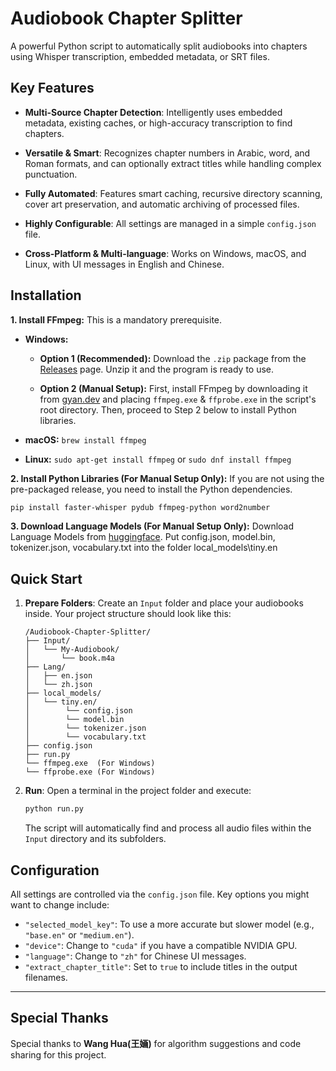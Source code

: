 # Audiobook Chapter Splitter

A powerful Python script to automatically split audiobooks into chapters using Whisper transcription, embedded metadata, or SRT files.

## Key Features

* **Multi-Source Chapter Detection**: Intelligently uses embedded metadata, existing caches, or high-accuracy transcription to find chapters.

* **Versatile & Smart**: Recognizes chapter numbers in Arabic, word, and Roman formats, and can optionally extract titles while handling complex punctuation.

* **Fully Automated**: Features smart caching, recursive directory scanning, cover art preservation, and automatic archiving of processed files.

* **Highly Configurable**: All settings are managed in a simple `config.json` file.

* **Cross-Platform & Multi-language**: Works on Windows, macOS, and Linux, with UI messages in English and Chinese.

## Installation

**1. Install FFmpeg:** This is a mandatory prerequisite.

* **Windows:**

  * **Option 1 (Recommended):** Download the `.zip` package from the [Releases](https://github.com/your-username/your-repository/releases) page. Unzip it and the program is ready to use.

  * **Option 2 (Manual Setup):** First, install FFmpeg by downloading it from [gyan.dev](https://www.gyan.dev/ffmpeg/builds/) and placing `ffmpeg.exe` & `ffprobe.exe` in the script's root directory. Then, proceed to Step 2 below to install Python libraries.

* **macOS:** `brew install ffmpeg`

* **Linux:** `sudo apt-get install ffmpeg` or `sudo dnf install ffmpeg`

**2. Install Python Libraries (For Manual Setup Only):**
If you are not using the pre-packaged release, you need to install the Python dependencies.

```bash
pip install faster-whisper pydub ffmpeg-python word2number
```

**3. Download Language Models (For Manual Setup Only):**
Download Language Models from [huggingface](https://huggingface.co/Systran/faster-whisper-tiny.en/tree/main). Put config.json, model.bin, tokenizer.json, vocabulary.txt into the folder local_models\tiny.en

## Quick Start

1. **Prepare Folders**: Create an `Input` folder and place your audiobooks inside. Your project structure should look like this:

   ```
   /Audiobook-Chapter-Splitter/
   ├── Input/
   │   └── My-Audiobook/
   │       └── book.m4a
   ├── Lang/
   │   ├── en.json
   │   └── zh.json
   ├── local_models/
   │   └── tiny.en/
   │        └── config.json
   │        └── model.bin
   │        └── tokenizer.json
   │        └── vocabulary.txt
   ├── config.json
   ├── run.py
   └── ffmpeg.exe  (For Windows)
   └── ffprobe.exe (For Windows)
   ```

2. **Run**: Open a terminal in the project folder and execute:
   ```bash
   python run.py
   ```
   The script will automatically find and process all audio files within the `Input` directory and its subfolders.

## Configuration

All settings are controlled via the `config.json` file. Key options you might want to change include:

* `"selected_model_key"`: To use a more accurate but slower model (e.g., `"base.en"` or `"medium.en"`).
* `"device"`: Change to `"cuda"` if you have a compatible NVIDIA GPU.
* `"language"`: Change to `"zh"` for Chinese UI messages.
* `"extract_chapter_title"`: Set to `true` to include titles in the output filenames.

---

## Special Thanks

Special thanks to **Wang Hua(王婳)** for algorithm suggestions and code sharing for this project.
